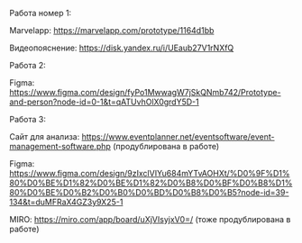 Работа номер 1:

Marvelapp: https://marvelapp.com/prototype/1164d1bb

Видеопояснение: https://disk.yandex.ru/i/UEaub27V1rNXfQ






Работа 2:

Figma: https://www.figma.com/design/fyPo1MwwagW7jSkQNmb742/Prototype-and-person?node-id=0-1&t=qATUvhOlX0grdY5D-1







Работа 3:

Сайт для анализа: https://www.eventplanner.net/eventsoftware/event-management-software.php (продублирована в работе)

Figma: https://www.figma.com/design/9zIxclVIYu684mYTvAOHXt/%D0%9F%D1%80%D0%BE%D1%82%D0%BE%D1%82%D0%B8%D0%BF%D0%B8%D1%80%D0%BE%D0%B2%D0%B0%D0%BD%D0%B8%D0%B5?node-id=39-134&t=duMFRaX4GZ3y9X25-1

MIRO: https://miro.com/app/board/uXjVIsyjxV0=/ (тоже продублирована в работе)